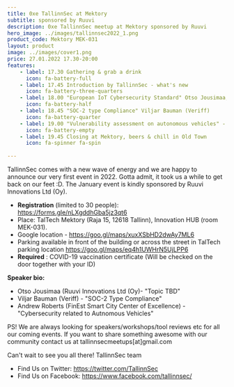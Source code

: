 ```yaml
---
title: 0xe TallinnSec at Mektory
subtitle: sponsored by Ruuvi
description: 0xe TallinnSec meetup at Mektory sponsored by Ruuvi
hero_image: ../images/tallinnsec2022_1.png
product_code: Mektory MEK-031
layout: product
image: ../images/cover1.png
price: 27.01.2022 17.30-20:00
features:
    - label: 17.30 Gathering & grab a drink
      icon: fa-battery-full
    - label: 17.45 Introduction by TallinnSec - what's new
      icon: fa-battery-three-quarters
    - label: 18.00 "European IoT Cybersecurity Standard" Otso Jousimaa, Ruuvi Innovations Ltd (Oy)
      icon: fa-battery-half
    - label: 18.45 "SOC-2 type Compliance" Viljar Bauman (Veriff)
      icon: fa-battery-quarter
    - label: 19.00 "Vulnerability assessment on autonomous vehicles" - Andrew Roberts (FinEst Smart City Center of Excellence) 
      icon: fa-battery-empty
    - label: 19.45 Closing at Mektory, beers & chill in Old Town
      icon: fa-spinner fa-spin
    
---
```


TallinnSec comes with a new wave of energy and we are happy to announce our very first event in 2022. Gotta admit, it took us a while to get back on our feet :D. The January event is kindly sponsored by Ruuvi Innovations Ltd (Oy). 

* **Registration** (limited to 30 people): <https://forms.gle/nLXgddhGba5jz3qt6>
* Place: TalTech Mektory (Raja 15, 12618 Tallinn), Innovation HUB (room MEK-031).
* Google location - <https://goo.gl/maps/xuxXSbHD2dwAy7ML6>
* Parking available in front of the building or across the street in TalTech parking location <https://goo.gl/maps/eq4h1UWHrN5UjLPP6>
* **Required** : COVID-19 vaccination certificate (Will be checked on the door together with your ID)


**Speaker bio:**

- Otso Jousimaa (Ruuvi Innovations Ltd (Oy)- "Topic TBD"
- Viljar Bauman (Veriff) - "SOC-2 Type Compliance" 
- Andrew Roberts (FinEst Smart City Center of Excellence) - "Cybersecurity related to Autnomous Vehicles"

PS! We are always looking for speakers/workshops/tool reviews etc for all our coming events. If you want to share something awesome with our community contact us at tallinnsecmeetups[at]gmail.com
 
Can't wait to see you all there!
TallinnSec team

* Find Us on Twitter: <https://twitter.com/TallinnSec>
* Find Us on Facebook: <https://www.facebook.com/tallinnsec/>
